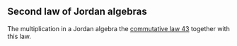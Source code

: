 ## Second law of Jordan algebras

The multiplication in a Jordan algebra  the [commutative law 43](https://teorth.github.io/equational_theories/implications/?43) together with this law.
